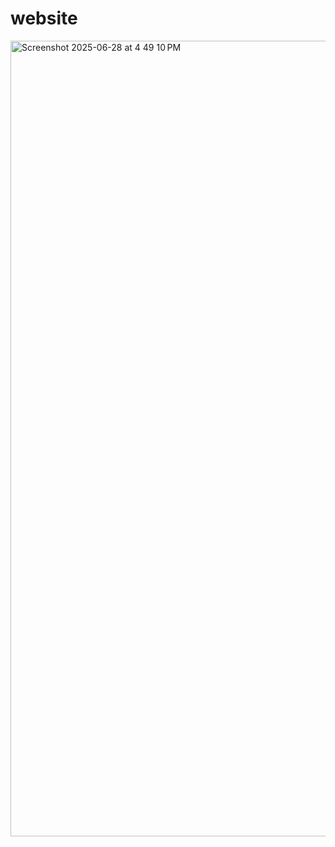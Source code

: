 # website

<img width="1273" alt="Screenshot 2025-06-28 at 4 49 10 PM" src="https://github.com/user-attachments/assets/1696bff1-4d2a-490a-8b1f-939b263b3704" />
